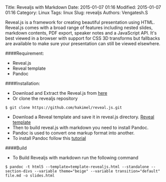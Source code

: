 Title: Revealjs with Markdown
Date: 2015-01-07 01:16
Modified: 2015-01-07 01:16
Category: Linux
Tags: linux
Slug: revealjs
Authors: Vengatesh.S
<!-- Summary: Revealjs with Markdown -->

Reveal.js is a framework for creating beautiful presentation using HTML. Reveal.js comes with a broad range of features including nested slides, markdown contents, PDF export, speaker notes and a JavaScript API. It's best viewed in a browser with support for CSS 3D transforms but fallbacks are available to make sure your presentation can still be viewed elsewhere.

####Requirement:
* Reveal.js
* Reveal template
* Pandoc

####Installation:
* Download and Extract the Reveal.js from [here](https://codeload.github.com/hakimel/reveal.js/zip/master)
* Or clone the revealjs repository
```
$ git clone https://github.com/hakimel/reveal.js.git
```
* Download a Reveal template and save it in reveal.js directory. [Reveal template](https://codeload.github.com/vengat92/Revealjs-template/zip/master)
* Then to build reveal.js with markdown you need to install Pandoc.
* Pandoc is used to convert one markup format into another.
* To install Pandoc follow this [tutorial](http://johnmacfarlane.net/pandoc/installing.html)

####Build
* To Build Revealjs with markdown run the following command
```
$ pandoc -t html5 --template=template-revealjs.html --standalone --section-divs --variable theme="beige" --variable transition="default" file.md -o slides.html
```